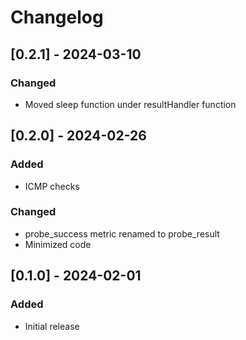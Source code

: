 # Changelog

## [0.2.1] - 2024-03-10

### Changed

- Moved sleep function under resultHandler function

## [0.2.0] - 2024-02-26

### Added

- ICMP checks

### Changed

- probe_success metric renamed to probe_result
- Minimized code

## [0.1.0] - 2024-02-01

### Added

- Initial release
